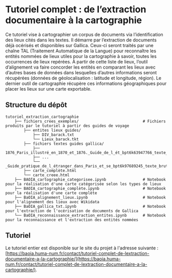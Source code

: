 # Tutoriel complet : de l’extraction documentaire à la cartographie

Ce tutoriel vise à cartographier un corpus de documents via l’identification des lieux cités dans les textes. Il démarre par l’extraction de documents déjà océrisés et disponibles sur Gallica. Ceux-ci seront traités par une chaîne TAL (Traitement Automatique de la Langue) pour reconnaître les entités nommées de lieux utiles pour la cartographie à savoir, toutes les occurrences de lieux repérées. À partir de cette liste de lieux, l’outil d’alignement va faire concorder les entités en comparant les lieux avec d’autres bases de données dans lesquelles d’autres informations seront récupérées (données de géolocalisation : latitude et longitude, région). Le dernier outil de cartographie récupère ces informations géographiques pour placer les lieux sur une carte exportable.

## Structure du dépôt

```
tutoriel_extraction_cartographie
    ├── fichiers_crees_exemples/                            # Fichiers produits par le tutoriel à partir des guides de voyage
        ├── entites lieux guides/
            ├── DIV_barack.txt
            └── Lieux_barack.tkt
        ├── fichiers textes guides gallica/
            ├── 1876_Paris_illustré_en_1870_et_1876._Guide_de_l_ét_bpt6k63947766_texte_brut.txt
            ├── ...
            └── _Guide_pratique_de_l_étranger_dans_Paris_et_se_bpt6k97689245_texte_brut.txt
        ├── carte_complète.html
        └── carte_creee.html
    ├── BAOIA_cartographie_categorisee.ipynb                # Notebook pour la réalisation d'une carte catégorisée selon les types de lieux
    ├── BAOIA_cartographie_complète.ipynb                   # Notebook pour la réalisation d'une carte complète
    ├── BaOIA_alignement_lieux.ipynb                        # Notebook pour l'alignement des lieux avec Wikidata
    ├── BaOIA_gallica_txt.ipynb                             # Notebook pour l'extraction de l'océrisation de documents de Gallica
    └── BaOIA_reconnaissance_extraction_entites.ipynb       # Notebook pour la reconnaissance et l'extraction des entités nommées
```

## Tutoriel

Le tutoriel entier est disponible sur le site du projet à l'adresse suivante : [https://baoia.huma-num.fr/contact/tutoriel-complet-de-lextraction-documentaire-a-la-cartographie/](https://baoia.huma-num.fr/contact/tutoriel-complet-de-lextraction-documentaire-a-la-cartographie/).
